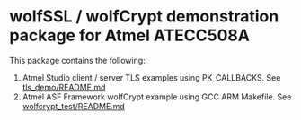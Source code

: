 # wolfSSL / wolfCrypt demonstration package for Atmel ATECC508A

This package contains the following:

1. Atmel Studio client / server TLS examples using PK_CALLBACKS. See [tls_demo/README.md](./tls_demo/README.md)
2. Atmel ASF Framework wolfCrypt example using GCC ARM Makefile. See [wolfcrypt_test/README.md](./wolfcrypt_test/README.md)
